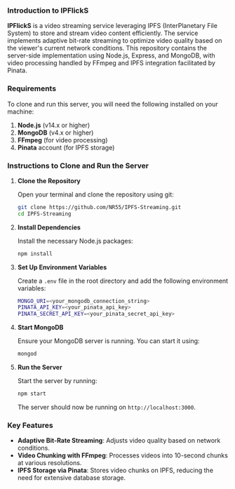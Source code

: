 ### Introduction to IPFlickS

**IPFlickS** is a video streaming service leveraging IPFS (InterPlanetary File System) to store and stream video content efficiently. The service implements adaptive bit-rate streaming to optimize video quality based on the viewer's current network conditions. This repository contains the server-side implementation using Node.js, Express, and MongoDB, with video processing handled by FFmpeg and IPFS integration facilitated by Pinata.

### Requirements

To clone and run this server, you will need the following installed on your machine:

1. **Node.js** (v14.x or higher)
2. **MongoDB** (v4.x or higher)
3. **FFmpeg** (for video processing)
4. **Pinata** account (for IPFS storage)

### Instructions to Clone and Run the Server

1. **Clone the Repository**

    Open your terminal and clone the repository using git:
    ```sh
    git clone https://github.com/NR55/IPFS-Streaming.git
    cd IPFS-Streaming
    ```

2. **Install Dependencies**

    Install the necessary Node.js packages:
    ```sh
    npm install
    ```

3. **Set Up Environment Variables**

    Create a `.env` file in the root directory and add the following environment variables:
    ```sh
    MONGO_URI=<your_mongodb_connection_string>
    PINATA_API_KEY=<your_pinata_api_key>
    PINATA_SECRET_API_KEY=<your_pinata_secret_api_key>
    ```

4. **Start MongoDB**

    Ensure your MongoDB server is running. You can start it using:
    ```sh
    mongod
    ```

5. **Run the Server**

    Start the server by running:
    ```sh
    npm start
    ```

    The server should now be running on `http://localhost:3000`.

### Key Features

- **Adaptive Bit-Rate Streaming**: Adjusts video quality based on network conditions.
- **Video Chunking with FFmpeg**: Processes videos into 10-second chunks at various resolutions.
- **IPFS Storage via Pinata**: Stores video chunks on IPFS, reducing the need for extensive database storage.